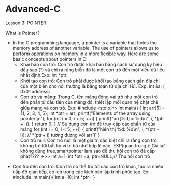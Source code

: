 # Advanced-C
Lesson 3: POINTER

What is Pointer?
- In the C programming language, a pointer is a variable that holds the memory address of another variable. The use of pointers allows us to perform operations on memory in a more flexible way. Here are some basic concepts about pointers in C:
  +  Khai báo con trỏ: Con trỏ được khai báo bằng cách sử dụng ký hiệu dấu sao (*) và chỉ ra rằng biến đó là một con trỏ đến một kiểu dữ liệu nhất định.Exp: int *ptr;
  +  Khởi tạo con trỏ: Con trỏ phải được khởi tạo bằng cách gán địa chỉ của một biến cho nó, thường là bằng toán tử địa chỉ (&). Exp: int &a; ( 0x01 address)
  +  Con trỏ và mảng: Trong C, tên mảng đóng vai trò như một con trỏ đến phần tử đầu tiên của mảng đó, thiết lập mối quan hệ chặt chẽ giữa mảng và con trỏ.
    Exp: #include <stdio.h>
int main() {
    int arr[5] = {1, 2, 3, 4, 5};
    int *ptr = arr; 
    printf("Elements of the array using pointer:\n");
    for (int i = 0; i < 5; ++i) {
        printf("arr[%d] = %d\n", i, *(ptr + i));
    }
    return 0;
}
// Sử dụng con trỏ để truy cập các phần tử của mảng
for (int i = 0; i < 5; ++i) {
    printf("hiển thị %d: %d\n", i, *(ptr + i)); // *(ptr + i) tương đương với arr[i]
}
  +  Con trỏ null: Con trỏ null là một giá trị đặc biệt chỉ ra rằng con trỏ không trỏ tới bất kỳ vị trí bộ nhớ hợp lệ nào.
    EXP(quan trọng ): Giả sử không dùng free,smartpointer làm sao để thu hồi con trỏ đã cấp phát???? ->>> Int a=1;
                                                                                                          int *ptr =a;
                                                                                                          ptr=NULL;// Thu hồi con trỏ
 + Con trỏ đến con trỏ: Con trỏ có thể trỏ tới các con trỏ khác, tạo ra nhiều cấp độ gián tiếp, có ích trong các kịch bản lập trình phức tạp.
   Ex: #include<stdio>
       int main(){
       int a=10;
       int *ptr=
   }
     
      
                                                                                                          
